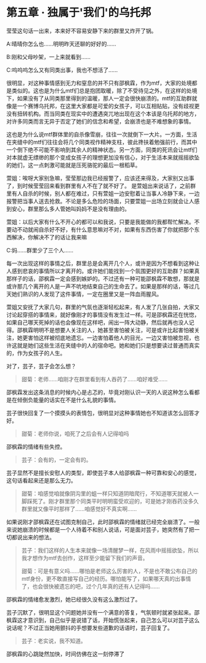 # 第五章 · 独属于'我们'的乌托邦

莹莹这句话一出来，本来好不容易安静下来的群里又炸开了锅。

A:晴晴你怎么也……明明昨天还聊的好好的……

B:刚和父母吵架，一上来就看到……

C:呜呜呜怎么又有同类出事，我也不想活了……

很明显，对这种事情感到无力和窒息的并不只有邵枫霖，作为mtf，大家的处境都是类似的。这也是为什么mtf们总是抱团取暖，除了不受待见之外，在这样的处境下，如果没有了从同类那里得到的温暖，那人一定会很快崩溃的。mtf的互助群就像是一个赛博乌托邦，在这里大家都是可爱的女孩子，可以互相贴贴，没有歧视更没有扭转机构。而当同类在现实中的遭遇突兀地出现在这个本该是乌托邦的地方，对许多同类而言无异于否定了她们的信念和希望，会崩溃也是不难想象的事情。

这也是为什么说mtf群体里的自杀像雪崩，往往一次就倒下一大片。一方面，生活在夹缝中的mtf们往往会将几个同类视作精神支柱，彼此搀扶着勉强前行，而其中一个倒下绝不可能不影响到其余人的精神状态。另一方面，同类的死讯会让mtf们对本就虚无缥缈的那个变成女孩子的理想更加没有信心，对于生活本来就摇摇欲坠的她们，这一点刺激可能就是压死骆驼的最后一根稻草。

萱姐：唉呀大家别急嘛，莹莹那边我已经报警了，应该还来得及，大家别又出事了，到时候莹莹回来看到群里有人不在了就不好了。
是萱姐出来说话了，之前群里有人自杀的时候，别人都在难过，只有萱姐一边安慰着让当事人冷静下来，一边报警把当事人送去抢救。不论是多么危险的场面，只要萱姐一出场立刻就会让人感到安心，群里那么多人管她叫妈妈不是没有理由的。

萱姐：以后大家有什么不开心的都可以和我说，只要是我能做的我都帮忙解决。不要动不动就闹自杀好不好，有什么意思嘛对不对，如果有东西伤害了你就把那个东西解决，你解决不了的话让我来嘛

C:妈……群里少了三个人……

每一次出现这样的事情之后，群里总是会离开几个人，或许是因为不想看到这种让人感到悲哀的事情所以才离开的。或许她们能找到一个氛围更好的互助群？如果真那样子的话，邵枫霖一定会感到嫉妒的。不过还有一种可能邵枫霖不敢想，那就是或许那几个离开的人是一声不吭地结束自己的生命去了。如果是那样的话，等过几天她们熟识的人发现了这件事情，一定在圈里又是一阵血雨腥风。

萱姐又安抚了大家几句，群里的气氛也逐渐轻松起来，有人发了几张自拍，大家又讨论起穿搭的事情来，就好像刚才的事情没有发生过一样。可是邵枫霖还在恍惚，如果自己哪天死掉的话也会像现在这样吧，闹出一阵大动静，然后就再也没人记得。邵枫霖明明不是想要人关注的人，她甚至害怕被关注，可是或许比起害怕被关注，她更害怕这样被彻底地遗忘。一边害怕着他人的目光，一边又害怕被忽视，也许这就是她们这些生活在夹缝中的人的宿命吧。她和她们只是想要读过普通而真实的，作为女孩子的人生。

对了，芸子，芸子会怎么想？

>甜菊：老师……咱刚才在群里看到有人吞药了……咱好难受……

邵枫霖发出这条消息的时候内心是忐忑的，毕竟对刚认识一天的人说这种怎么看都是在倾倒负能量的话实在不是什么礼貌的事情。

芸子很快回复了一个摸摸头的表情包，很明显对这种事情她也不知道该怎么回答才好。

>甜菊：老师你说，咱死了之后会有人记得咱吗

邵枫霖的情绪有些失控。

>芸子：会有的，一定会有的。

芸子显然不是擅长安慰人的类型，即使芸子本人给邵枫霖一种可靠和安心的感觉，这句话看起来还是那么无力。

>甜菊：咱感觉咱就像阴沟里的蛆一样只知道阴暗爬行，不知道哪天就被人一脚踩死了。刚才群里那个同类平时明明蛮受欢迎的，可是她才刚吞药没多久群里就又像平时那样了……咱感觉好不真实啊……

如果说刚才邵枫霖还在试图克制自己，此时邵枫霖的情绪就已经完全崩溃了。一般来说她崩溃的时候都是一个人待着不和别人说话，可是面对芸子，她突然有了把一切都说出来的想法。

>芸子：我们这样的人生本来就像一场清醒梦一样，在风雨中摇摇欲坠，所以我才想作为mtf去创作，这样至少能留下我们的声音。
>
>甜菊：可是有意义吗……哪怕是老师这么厉害的人，不是也不敢公布自己的mtf身份，更不敢直接写自己的经历。哪怕能写了，如果哪天真的出事情了，也会很快被遗忘的吧，过个几年真的还有人记得吗……

邵枫霖的情绪愈发激烈，她已经很久没有这么激烈过了。

芸子沉默了，很明显这个问题她并没有一个满意的答复，气氛顿时就紧张起来。邵枫霖这才意识到，自己似乎是说错了话，开始慌张起来，自己怎么可以对芸子这么说话呢？不过正当她用颤抖的手想要发些道歉的话语时，芸子回复了。

>芸子：老实说，我不知道。

邵枫霖的心跳陡然加快，时间仿佛在这一刻停滞了
